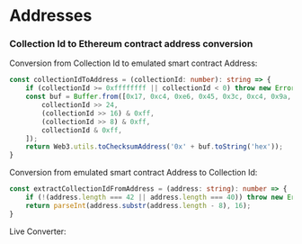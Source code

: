 # Addresses

<SubEthCoder/>

### Collection Id to Ethereum contract address conversion

Conversion from Collection Id to emulated smart contract Address:

```typescript
const collectionIdToAddress = (collectionId: number): string => {
    if (collectionId >= 0xffffffff || collectionId < 0) throw new Error('id overflow');
    const buf = Buffer.from([0x17, 0xc4, 0xe6, 0x45, 0x3c, 0xc4, 0x9a, 0xaa, 0xae, 0xac, 0xa8, 0x94, 0xe6, 0xd9, 0x68, 0x3e,
        collectionId >> 24,
        (collectionId >> 16) & 0xff,
        (collectionId >> 8) & 0xff,
        collectionId & 0xff,
    ]);
    return Web3.utils.toChecksumAddress('0x' + buf.toString('hex'));
}
```

Conversion from emulated smart contract Address to Collection Id:

```typescript
const extractCollectionIdFromAddress = (address: string): number => {
    if (!(address.length === 42 || address.length === 40)) throw new Error('address wrong format');
    return parseInt(address.substr(address.length - 8), 16);
}
```

Live Converter:

<CollectionAddressCoder/>
